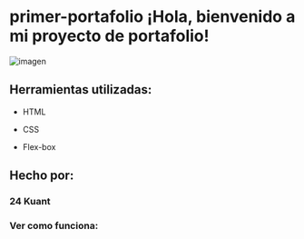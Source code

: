 # primer-portafolio ¡Hola, bienvenido a mi proyecto de portafolio!

![imagen](https://cdn1.gnarususercontent.com.br/6/450324/9facae6f-79bf-48f3-b3a9-b4f9284802d7.png)  


## Herramientas utilizadas:

* HTML

* CSS

* Flex-box

## Hecho por:

### 24 Kuant

### Ver como funciona: 
